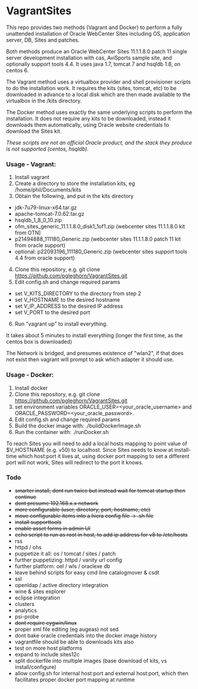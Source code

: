 # VagrantSites
This repo provides two methods (Vagrant and Docker) to perform a fully unattended installation of Oracle WebCenter Sites including OS, application server, DB, Sites and patches.

Both methods produce an Oracle WebCenter Sites 11.1.1.8.0 patch 11 single server development installation with cas, AviSports sample site, and optionally support tools 4.4. It uses java 1.7, tomcat 7 and hsqldb 1.8, on centos 6.

The Vagrant method uses a virtualbox provider and shell provisioner scripts to do the installation work. It requires the kits (sites, tomcat, etc) to be downloaded in advance to a local disk which are then made available to the virtualbox in the /kits directory.

The Docker method uses exactly the same underlying scripts to perform the installation. It does not require any kits to be downloaded, instead it downloads them automatically, using Oracle website credentials to download the Sites kit.

*These scripts are not an official Oracle product, and the stack they produce is not supported (centos, hsqldb).*

### Usage - Vagrant:

1. Install vagrant
2. Create a directory to store the installation kits, eg /home/phil/Documents/kits
3. Obtain the following, and put in the kits directory
  * jdk-7u79-linux-x64.tar.gz
  * apache-tomcat-7.0.62.tar.gz
  * hsqldb_1_8_0_10.zip
  * ofm_sites_generic_11.1.1.8.0_disk1_1of1.zip (webcenter sites 11.1.1.8.0 kit from OTN)
  * p21494888_111180_Generic.zip (webcenter sites 11.1.1.8.0 patch 11 kit from oracle support)
  * optional: p22093196_111180_Generic.zip (webcenter sites support tools 4.4 from oracle support)
4. Clone this repository, e.g. git clone https://github.com/pgleghorn/VagrantSites.git
5. Edit config.sh and change required params
 * set V_KITS_DIRECTORY to the directory from step 2
 * set V_HOSTNAME to the desired hostname
 * set V_IP_ADDRESS to the desired IP address
 * set V_PORT to the desired port
6. Run "vagrant up" to install everything.

It takes about 5 minutes to install everything (longer the first time, as the centos box is downloaded)

The Network is bridged, and presumes existence of "wlan2", if that does not exist then vagrant will prompt to ask which adapter it should use.

### Usage - Docker:

1. Install docker
2. Clone this repository, e.g. git clone https://github.com/pgleghorn/VagrantSites.git
3. set environment variables ORACLE_USER=<your_oracle_username> and ORACLE_PASSWORD=<your_oracle_password>.
4. Edit config.sh and change required params
5. Build the docker image with: ./buildDockerImage.sh
6. Run the container with: ./runDocker.sh

To reach Sites you will need to add a local hosts mapping to point value of $V_HOSTNAME (e.g. v50) to localhost.
Since Sites needs to know at install-time which host:port it lives at, using docker port mapping to set a different port will not work, Sites will redirect to the port it knows.

### Todo

* ~~smarter install, dont run twice but instead wait for tomcat startup then continue~~
* ~~dont presume 192.168.x.x network~~
* ~~more configurable (user, directory, port, hostname, etc)~~
* ~~move configurable items into a hiera config file -> .sh file~~
* ~~install supporttools~~
* ~~enable asset forms in admin UI~~
* ~~echo script to run as root in host, to add ip address for v8 to /etc/hosts~~
* rss
* httpd / ohs
* puppetize it all: os / tomcat / sites / patch
* further puppetizing: httpd / vanity url config
* further platform: oel / wls / oraclexe db
* leave behind scripts for easy cmd line catalogmover & csdt
* ssl
* openldap / active directory integration
* wine & sites explorer
* eclipse integration
* clusters
* analytics
* psi-probe
* ~~dont require cygwin/linux~~
* proper xml file editing (eg augeas) not sed
* dont bake oracle credentials into the docker image history
* vagrantfile should be able to downloads kits also
* test on more host platforms
* expand to include sites12c
* split dockerfile into multiple images (base download of kits, vs install/configure)
* allow config.sh for internal host:port and external host:port, which then facilitates proper docker port mapping at runtime
